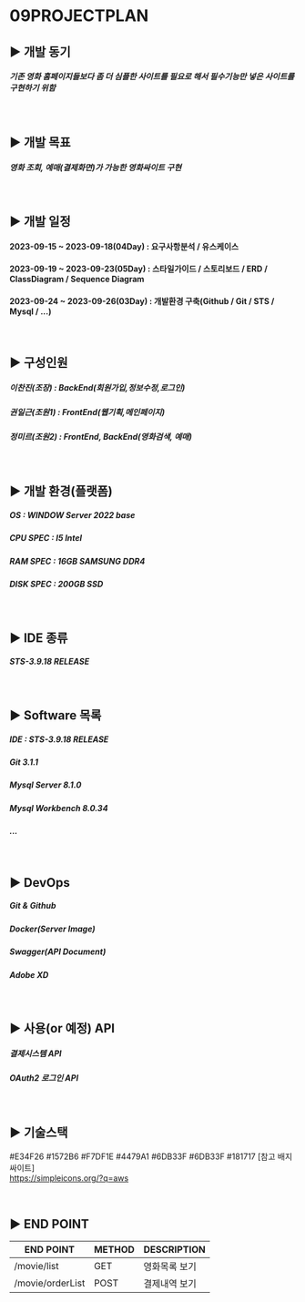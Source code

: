 09PROJECTPLAN
=

## ▶️ 개발 동기

##### 기존 영화 홈페이지들보다 좀 더 심플한 사이트를 필요로 해서 필수기능만 넣은 사이트를 구현하기 위함

<br/>

## ▶️ 개발 목표

##### 영화 조회, 예매(결제화면)가 가능한 영화싸이트 구현 
<br/>

## ▶️ 개발 일정
#### 2023-09-15 ~ 2023-09-18(04Day) : 요구사항분석 / 유스케이스  
#### 2023-09-19 ~ 2023-09-23(05Day) : 스타일가이드 / 스토리보드 / ERD / ClassDiagram / Sequence Diagram
#### 2023-09-24 ~ 2023-09-26(03Day) : 개발환경 구축(Github / Git / STS / Mysql / ...)



<br/>

## ▶️ 구성인원 

##### 이찬진(조장)  : BackEnd(회원가입,정보수정,로그인) 
##### 권일근(조원1) : FrontEnd(웹기획,메인페이지)
##### 정미르(조원2) : FrontEnd, BackEnd(영화검색, 예매)
<br/>

## ▶️ 개발 환경(플랫폼)

##### OS : WINDOW Server 2022 base
##### CPU SPEC : I5 Intel 
##### RAM SPEC : 16GB SAMSUNG DDR4
##### DISK SPEC : 200GB SSD 

<br/>

## ▶️ IDE 종류

##### STS-3.9.18 RELEASE 
<br/>

## ▶️ Software 목록

##### IDE : STS-3.9.18 RELEASE
##### Git 3.1.1
##### Mysql Server 8.1.0
##### Mysql Workbench 8.0.34
##### ...
<br/>

## ▶️ DevOps 

##### Git & Github
##### Docker(Server Image)
##### Swagger(API Document)
##### Adobe XD
<br/>



## ▶️ 사용(or 예정) API

##### 결제시스템 API
##### OAuth2 로그인 API

<br/>

## ▶️ 기술스택

#E34F26
#1572B6
#F7DF1E
#4479A1
#6DB33F
#6DB33F
#181717
[참고 배지 싸이트] <br/>
https://simpleicons.org/?q=aws <br/>



<br/>

## ▶️ END POINT 

|END POINT|METHOD|DESCRIPTION|
|------|---|---|
|/movie/list|GET| 영화목록 보기
|/movie/orderList|POST| 결제내역 보기
<br/>







